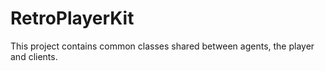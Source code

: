 # RetroPlayerKit
This project contains common classes shared between agents, the player and clients.
